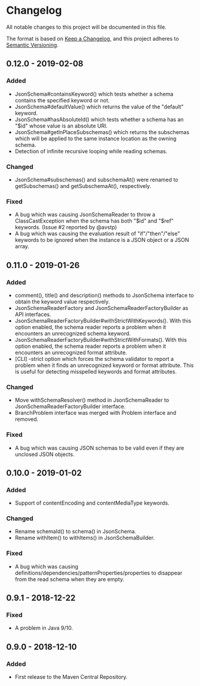 # Changelog
All notable changes to this project will be documented in this file.

The format is based on [Keep a Changelog](https://keepachangelog.com/en/1.0.0/),
and this project adheres to [Semantic Versioning](https://semver.org/spec/v2.0.0.html).

## 0.12.0 - 2019-02-08
### Added
- JsonSchema#containsKeyword() which tests whether a schema contains the specified keyword or not.
- JsonSchema#defaultValue() which returns the value of the "default" keyword.
- JsonSchema#hasAbsoluteId() which tests whether a schema has an "$id" whose  value is an absolute URI.
- JsonSchema#getInPlaceSubschemas() which returns the subschemas which will be applied to the same instance location as the owning schema.
- Detection of infinite recursive looping while reading schemas.

### Changed
- JsonSchema#subschemas() and subschemaAt() were renamed to getSubschemas() and getSubschemaAt(), respectively.

### Fixed
- A bug which was causing JsonSchemaReader to throw a ClassCastException when the schema has both "$id" and "$ref" keywords. (Issue #2 reported by @avstp)
- A bug which was causing the evaluation result of "if"/"then"/"else" keywords to be ignored when the instance is a JSON object or a JSON array.

## 0.11.0 - 2019-01-26
### Added
- comment(), title() and description() methods to JsonSchema interface
  to obtain the keyword value respectively.
- JsonSchemaReaderFactory and JsonSchemaReaderFactoryBuilder as API interfaces.
- JsonSchemaReaderFactoryBuilder#withStrictWithKeywords().
  With this option enabled, the schema reader reports a problem when it
  encounters an unrecognized schema keyword.
- JsonSchemaReaderFactoryBuilder#withStrictWithFormats().
  With this option enabled, the schema reader reports a problem when it
  encounters an unrecognized format attribute.
- [CLI] -strict option which forces the schema validator to report
  a problem when it finds an unrecognized keyword or format attribute.
  This is useful for detecting misspelled keywords and format attributes.

### Changed
- Move withSchemaResolver() method in JsonSchemaReader to JsonSchemaReaderFactoryBuilder interface.
- BranchProblem interface was merged with Problem interface and removed.

### Fixed
- A bug which was causing JSON schemas to be valid even if they are unclosed JSON objects.

## 0.10.0 - 2019-01-02
### Added
- Support of contentEncoding and contentMediaType keywords.

### Changed
- Rename schemaId() to schema() in JsonSchema.
- Rename withItem() to withItems() in JsonSchemaBuilder.

### Fixed
- A bug which was causing definitions/dependencies/patternProperties/properties to disappear from the read schema when they are empty.

## 0.9.1 - 2018-12-22
### Fixed
- A problem in Java 9/10.

## 0.9.0 - 2018-12-10
### Added
- First release to the Maven Central Repository.
